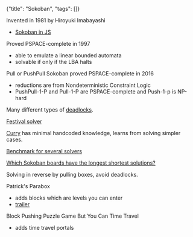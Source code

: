 {"title": "Sokoban", "tags": []}

Invented in 1981 by Hiroyuki Imabayashi
* [Sokoban in JS](http://birrell.org/andrew/sokoban/)

Proved PSPACE-complete in 1997
* able to emulate a linear bounded automata
* solvable if only if the LBA halts

Pull or PushPull Sokoban proved PSPACE-complete in 2016
* reductions are from Nondeterministic Constraint Logic
* PushPull-1-P and Pull-1-P are PSPACE-complete and Push-1-p is NP-hard

Many different types of [deadlocks](http://sokobano.de/wiki/index.php?title=Deadlocks).

[Festival solver](https://festival-solver.site/)

[Curry](https://festival-solver.site/curry/) has minimal handcoded knowledge, learns from solving simpler cases.

[Benchmark for several solvers](http://sokobano.de/wiki/index.php?title=Solver_Statistics)

[Which Sokoban boards have the longest shortest solutions?](https://sokoban-max-moves.herokuapp.com/)

Solving in reverse by pulling boxes, avoid deadlocks.

Patrick's Parabox
* adds blocks which are levels you can enter
* [trailer](https://www.youtube.com/watch?v=Rl_ohYPXNMo)

Block Pushing Puzzle Game But You Can Time Travel
* adds time travel portals

